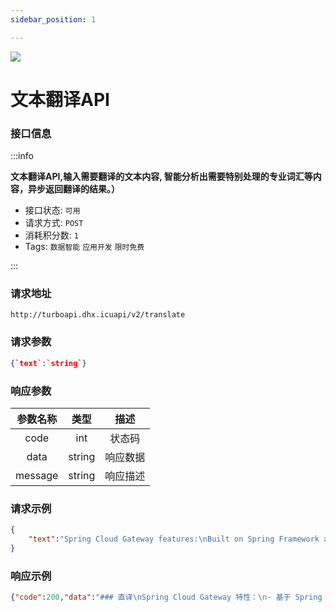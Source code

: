 ```yaml
---
sidebar_position: 1

---
```


![](http://dhx-blog.oss-cn-beijing.aliyuncs.com/dhx/translation.png)
# 文本翻译API

### 接口信息

:::info

**文本翻译API,输入需要翻译的文本内容, 智能分析出需要特别处理的专业词汇等内容，异步返回翻译的结果。）**

- 接口状态:  `可用`
- 请求方式: `POST`
- 消耗积分数: `1`
- Tags: `数据智能` `应用开发` `限时免费` 

:::
### 请求地址

```
http://turboapi.dhx.icuapi/v2/translate
```

### 请求参数

```json
{`text`:`string`}
```

### 响应参数

|  参数名称   |  类型  |  描述  |
| :---------: | :----: |:----:|
|    code     |  int   | 状态码  |
|    data     | string | 响应数据 |
|   message   | string | 响应描述 |

### 请求示例

```json
{
    "text":"Spring Cloud Gateway features:\nBuilt on Spring Framework and Spring Boot\nAble to match routes on any request attribute.\nPredicates and filters are specific to routes.\nCircuit Breaker integration.\nSpring Cloud DiscoveryClient integration\nEasy to write Predicates and Filters\nRequest Rate Limiting\nPath Rewriting"
}
```

### 响应示例

```json
{"code":200,"data":"### 直译\nSpring Cloud Gateway 特性：\n- 基于 Spring Framework 和 Spring Boot 构建\n- 能够根据任何请求属性匹配路由。\n- 路由特定的谓词和过滤器。\n- 断路器集成。\n- Spring Cloud DiscoveryClient 集成\n- 易于编写谓词和过滤器\n- 请求速率限制\n- 路径重写\n\n***\n### 问题\n- “基于”在中文中更常表述为“构建于”或“依托于”以符合中文表达习惯。\n- “路由特定的谓词和过滤器”语句不通顺，可理解为“针对特定路由设计的谓词与过滤器功能”。\n- “断路器集成”、“Spring Cloud DiscoveryClient 集成”，对于非专业读者可能不易理解，需要在意译时给出解释。\n\n***\n### 意译\n```\nSpring Cloud Gateway 特性：\n- 依托于 Spring Framework 和 Spring Boot 构建\n- 可灵活配置，能够根据任意请求属性精准匹配路由。\n- 提供针对特定路由设计的谓词与过滤器功能（如条件判断与数据处理）\n- 集成了断路器机制，实现服务容错和自我保护\n- 完美整合 Spring Cloud DiscoveryClient，支持服务发现\n- 易于自定义扩展，方便开发者编写谓词和过滤器\n- 内置请求速率限制功能，有效控制访问流量\n- 支持路径重写，灵活应对服务路由策略调整\n```","message":"ok","traceId":"0d73201eb2a7407cba607b572b35a5ef"}
```

